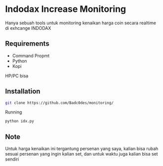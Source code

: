 # Indodax Increase Monitoring

Hanya sebuah tools untuk monitoring kenaikan harga coin secara realtime di exhcange INDODAX

## Requirements

- Command Propmt
- Python
- Kopi

HP/PC bisa


## Installation


```sh
git clone https://github.com/Badc0des/monitoring/
```

Running
```sh
python idx.py
```

## Note

Untuk harga kenaikan ini tergantung persenan yang saya, kalian bisa rubah sesuai persenan yang ingin kalian set, dan untuk waktu juga kalian bisa set sendiri

